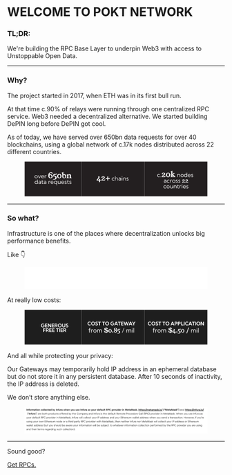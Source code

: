 # WELCOME TO POKT NETWORK

### TL;DR:&#x20;

We're building the RPC Base Layer to underpin Web3 with access to Unstoppable Open Data.

***

### Why?

The project started in 2017, when ETH was in its first bull run.&#x20;

At that time c.90% of relays were running through one centralized RPC service. Web3 needed a decentralized alternative. We started building DePIN long before DePIN got cool.

As of today, we have served over 650bn data requests for over 40 blockchains, using a global network of c.17k nodes distributed across 22 different countries.

<figure><img src=".gitbook/assets/Headlines (1).png" alt=""><figcaption></figcaption></figure>

***

### So what?

Infrastructure is one of the places where decentralization unlocks big performance benefits.&#x20;

Like 👇

<figure><img src=".gitbook/assets/Data Section.png" alt=""><figcaption></figcaption></figure>

At really low costs:

<figure><img src=".gitbook/assets/Cost.png" alt=""><figcaption></figcaption></figure>

And all while protecting your privacy:&#x20;

Our Gateways may temporarily hold IP address in an ephemeral database but do not store it in any persistent database. After 10 seconds of inactivity, the IP address is deleted.

We don’t store anything else.

<figure><img src=".gitbook/assets/Screenshot 2023-11-03 at 12.50.39.png" alt=""><figcaption></figcaption></figure>

***

Sound good?

[Get RPCs.](use/)

